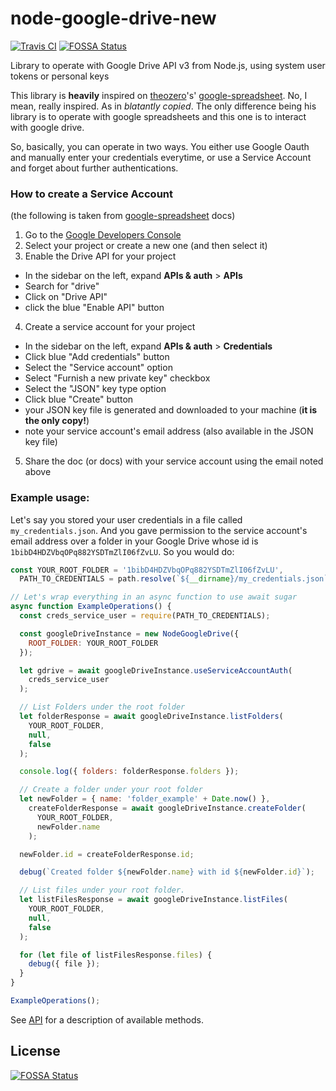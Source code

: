 # node-google-drive-new

[![Travis CI](https://travis-ci.org/HuasoFoundries/node-google-drive.svg?branch=master)](https://travis-ci.org/HuasoFoundries/node-google-drive)
[![FOSSA Status](https://app.fossa.io/api/projects/git%2Bgithub.com%2FHuasoFoundries%2Fnode-google-drive.svg?type=shield)](https://app.fossa.io/projects/git%2Bgithub.com%2FHuasoFoundries%2Fnode-google-drive?ref=badge_shield)

Library to operate with Google Drive API v3 from Node.js, using system user tokens or personal keys

This library is **heavily** inspired on [theozero](https://www.npmjs.com/~theozero)'s' [google-spreadsheet](https://www.npmjs.com/package/google-spreadsheet). No, I mean, really inspired. As in _blatantly copied_. The only difference being his library is to operate with google spreadsheets and this one is to interact with google drive.

So, basically, you can operate in two ways. You either use Google Oauth and manually enter your credentials everytime, or use a Service Account and forget about further authentications.

### How to create a Service Account

(the following is taken from [google-spreadsheet](https://www.npmjs.com/package/google-spreadsheet) docs)

1. Go to the [Google Developers Console](https://console.developers.google.com/project)
2. Select your project or create a new one (and then select it)
3. Enable the Drive API for your project

- In the sidebar on the left, expand **APIs & auth** > **APIs**
- Search for "drive"
- Click on "Drive API"
- click the blue "Enable API" button

4. Create a service account for your project

- In the sidebar on the left, expand **APIs & auth** > **Credentials**
- Click blue "Add credentials" button
- Select the "Service account" option
- Select "Furnish a new private key" checkbox
- Select the "JSON" key type option
- Click blue "Create" button
- your JSON key file is generated and downloaded to your machine (**it is the only copy!**)
- note your service account's email address (also available in the JSON key file)

5. Share the doc (or docs) with your service account using the email noted above

### Example usage:

Let's say you stored your user credentials in a file called `my_credentials.json`. And you gave permission to the service account's email address over a folder in your Google Drive whose id is `1bibD4HDZVbqOPq882YSDTmZlI06fZvLU`. So you would do:

```js
const YOUR_ROOT_FOLDER = '1bibD4HDZVbqOPq882YSDTmZlI06fZvLU',
  PATH_TO_CREDENTIALS = path.resolve(`${__dirname}/my_credentials.json`);

// Let's wrap everything in an async function to use await sugar
async function ExampleOperations() {
  const creds_service_user = require(PATH_TO_CREDENTIALS);

  const googleDriveInstance = new NodeGoogleDrive({
    ROOT_FOLDER: YOUR_ROOT_FOLDER
  });

  let gdrive = await googleDriveInstance.useServiceAccountAuth(
    creds_service_user
  );

  // List Folders under the root folder
  let folderResponse = await googleDriveInstance.listFolders(
    YOUR_ROOT_FOLDER,
    null,
    false
  );

  console.log({ folders: folderResponse.folders });

  // Create a folder under your root folder
  let newFolder = { name: 'folder_example' + Date.now() },
    createFolderResponse = await googleDriveInstance.createFolder(
      YOUR_ROOT_FOLDER,
      newFolder.name
    );

  newFolder.id = createFolderResponse.id;

  debug(`Created folder ${newFolder.name} with id ${newFolder.id}`);

  // List files under your root folder.
  let listFilesResponse = await googleDriveInstance.listFiles(
    YOUR_ROOT_FOLDER,
    null,
    false
  );

  for (let file of listFilesResponse.files) {
    debug({ file });
  }
}

ExampleOperations();
```

See [API](API.md) for a description of available methods.

## License

[![FOSSA Status](https://app.fossa.io/api/projects/git%2Bgithub.com%2FHuasoFoundries%2Fnode-google-drive.svg?type=large)](https://app.fossa.io/projects/git%2Bgithub.com%2FHuasoFoundries%2Fnode-google-drive?ref=badge_large)
